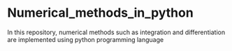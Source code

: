 # Numerical_methods_in_python
In this repository, numerical methods such as integration and differentiation are implemented using python programming language

